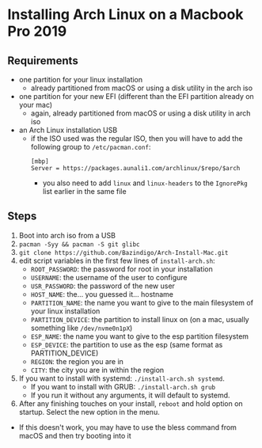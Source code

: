 # Installing Arch Linux on a Macbook Pro 2019
## Requirements
* one partition for your linux installation
  * already partitioned from macOS or using a disk utility in the arch iso
* one partition for your new EFI (different than the EFI partition already on your mac)
  * again, already partitioned from macOS or using a disk utility in arch iso
* an Arch Linux installation USB
  * if the ISO used was the regular ISO, then you will have to add the following group to `/etc/pacman.conf`:
    ```
    [mbp]
    Server = https://packages.aunali1.com/archlinux/$repo/$arch
    ```
    * you also need to add `linux` and `linux-headers` to the `IgnorePkg` list earlier in the same file

## Steps
1. Boot into arch iso from a USB
2. `pacman -Syy && pacman -S git glibc`
3. `git clone https://github.com/Bazindigo/Arch-Install-Mac.git`
4. edit script variables in the first few lines of `install-arch.sh`:
    * `ROOT_PASSWORD`: the password for root in your installation
    * `USERNAME`: the username of the user to configure
    * `USR_PASSWORD`: the password of the new user
    * `HOST_NAME`: the... you guessed it... hostname
    * `PARTITION_NAME`: the name you want to give to the main filesystem of your linux installation
    * `PARTITION_DEVICE`: the partition to install linux on (on a mac, usually something like `/dev/nvme0n1pX`)
    * `ESP_NAME`: the name you want to give to the esp partition filesystem
    * `ESP_DEVICE`: the partition to use as the esp (same format as PARTITION_DEVICE)
    * `REGION`: the region you are in
    * `CITY`: the city you are in within the region
5. If you want to install with systemd: `./install-arch.sh systemd`. 
    * If you want to install with GRUB: `./install-arch.sh grub`
    * If you run it without any arguments, it will default to systemd.
6. After any finishing touches on your install, `reboot` and hold option on startup. Select the new option in the menu.
  * If this doesn't work, you may have to use the bless command from macOS and then try booting into it
